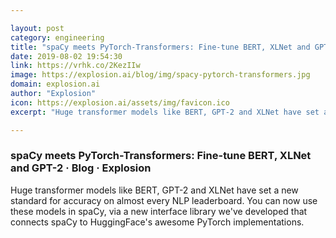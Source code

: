 ```yaml
---

layout: post
category: engineering
title: "spaCy meets PyTorch-Transformers: Fine-tune BERT, XLNet and GPT-2 · Blog · Explosion"
date: 2019-08-02 19:54:30
link: https://vrhk.co/2KezIIw
image: https://explosion.ai/blog/img/spacy-pytorch-transformers.jpg
domain: explosion.ai
author: "Explosion"
icon: https://explosion.ai/assets/img/favicon.ico
excerpt: "Huge transformer models like BERT, GPT-2 and XLNet have set a new standard for accuracy on almost every NLP leaderboard. You can now use these models in spaCy, via a new interface library we've developed that connects spaCy to HuggingFace's awesome PyTorch implementations."

---
```


### spaCy meets PyTorch-Transformers: Fine-tune BERT, XLNet and GPT-2 · Blog · Explosion

Huge transformer models like BERT, GPT-2 and XLNet have set a new standard for accuracy on almost every NLP leaderboard. You can now use these models in spaCy, via a new interface library we've developed that connects spaCy to HuggingFace's awesome PyTorch implementations.